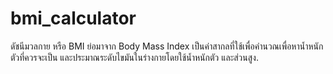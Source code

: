 # bmi_calculator
ดัชนีมวลกาย หรือ BMI ย่อมาจาก Body Mass Index เป็นค่าสากลที่ใช้เพื่อคำนวณเพื่อหาน้ำหนักตัวที่ควรจะเป็น และประมาณระดับไขมันในร่างกายโดยใช้น้ำหนักตัว และส่วนสูง.
